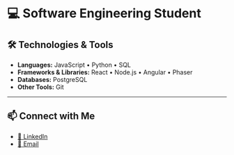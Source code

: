 # 💻 Software Engineering Student  


## 🛠️ Technologies & Tools
- **Languages:** JavaScript • Python • SQL  
- **Frameworks & Libraries:** React • Node.js • Angular • Phaser  
- **Databases:** PostgreSQL  
- **Other Tools:** Git  

---

## 📫 Connect with Me
- [💼 LinkedIn](https://www.linkedin.com/in/nicolezanin/)  
- [📧 Email](mailto:nicolezaninsilva@gmail.com)  



